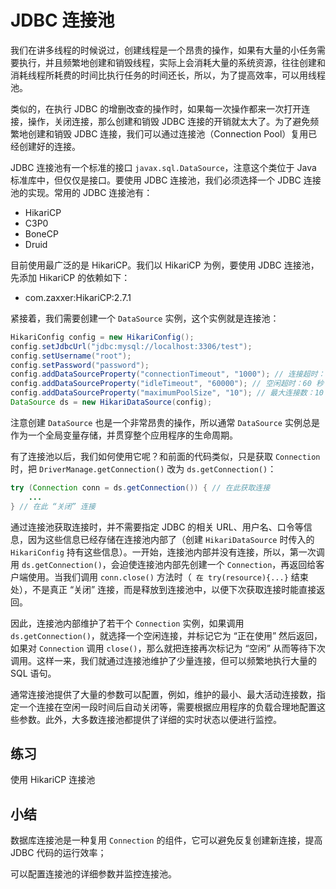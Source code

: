# **JDBC 连接池**


我们在讲多线程的时候说过，创建线程是一个昂贵的操作，如果有大量的小任务需要执行，并且频繁地创建和销毁线程，实际上会消耗大量的系统资源，往往创建和消耗线程所耗费的时间比执行任务的时间还长，所以，为了提高效率，可以用线程池。

类似的，在执行 JDBC 的增删改查的操作时，如果每一次操作都来一次打开连接，操作，关闭连接，那么创建和销毁 JDBC 连接的开销就太大了。为了避免频繁地创建和销毁 JDBC 连接，我们可以通过连接池（Connection Pool）复用已经创建好的连接。

JDBC 连接池有一个标准的接口 `javax.sql.DataSource`，注意这个类位于 Java 标准库中，但仅仅是接口。要使用 JDBC 连接池，我们必须选择一个 JDBC 连接池的实现。常用的 JDBC 连接池有：

- HikariCP
- C3P0
- BoneCP
- Druid

目前使用最广泛的是 HikariCP。我们以 HikariCP 为例，要使用 JDBC 连接池，先添加 HikariCP 的依赖如下：

- com.zaxxer:HikariCP:2.7.1

紧接着，我们需要创建一个 `DataSource` 实例，这个实例就是连接池：

```java
HikariConfig config = new HikariConfig();
config.setJdbcUrl("jdbc:mysql://localhost:3306/test");
config.setUsername("root");
config.setPassword("password");
config.addDataSourceProperty("connectionTimeout", "1000"); // 连接超时：1 秒
config.addDataSourceProperty("idleTimeout", "60000"); // 空闲超时：60 秒
config.addDataSourceProperty("maximumPoolSize", "10"); // 最大连接数：10
DataSource ds = new HikariDataSource(config);
```

注意创建 `DataSource` 也是一个非常昂贵的操作，所以通常 `DataSource` 实例总是作为一个全局变量存储，并贯穿整个应用程序的生命周期。

有了连接池以后，我们如何使用它呢？和前面的代码类似，只是获取 `Connection` 时，把 `DriverManage.getConnection()` 改为 `ds.getConnection()`：

```java
try (Connection conn = ds.getConnection()) { // 在此获取连接
    ...
} // 在此 “关闭” 连接
```

通过连接池获取连接时，并不需要指定 JDBC 的相关 URL、用户名、口令等信息，因为这些信息已经存储在连接池内部了（创建 `HikariDataSource` 时传入的 `HikariConfig` 持有这些信息）。一开始，连接池内部并没有连接，所以，第一次调用 `ds.getConnection()`，会迫使连接池内部先创建一个 `Connection`，再返回给客户端使用。当我们调用 `conn.close()` 方法时（` 在 try(resource){...}` 结束处），不是真正 “关闭” 连接，而是释放到连接池中，以便下次获取连接时能直接返回。

因此，连接池内部维护了若干个 `Connection` 实例，如果调用 `ds.getConnection()`，就选择一个空闲连接，并标记它为 “正在使用” 然后返回，如果对 `Connection` 调用 `close()`，那么就把连接再次标记为 “空闲” 从而等待下次调用。这样一来，我们就通过连接池维护了少量连接，但可以频繁地执行大量的 SQL 语句。

通常连接池提供了大量的参数可以配置，例如，维护的最小、最大活动连接数，指定一个连接在空闲一段时间后自动关闭等，需要根据应用程序的负载合理地配置这些参数。此外，大多数连接池都提供了详细的实时状态以便进行监控。

## 练习

使用 HikariCP 连接池

## 小结

数据库连接池是一种复用 `Connection` 的组件，它可以避免反复创建新连接，提高 JDBC 代码的运行效率；

可以配置连接池的详细参数并监控连接池。

